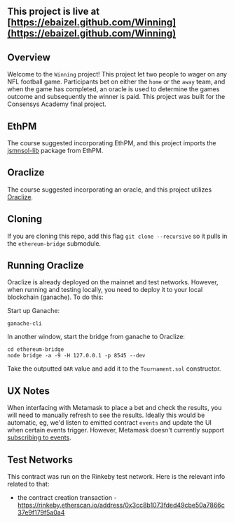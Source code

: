 ## This project is live at [https://ebaizel.github.com/Winning](https://ebaizel.github.com/Winning)

## Overview

Welcome to the `Winning` project!  This project let two people to wager on any NFL football game.  Participants bet on either the `home` or the `away` team, and when the game has completed, an oracle is used to determine the games outcome and subsequently the winner is paid.  This project was built for the Consensys Academy final project.

## EthPM
The course suggested incorporating EthPM, and this project imports the [jsmnsol-lib](https://www.ethpm.com/registry/packages/26) package from EthPM.

## Oraclize
The course suggested incorporating an oracle, and this project utilizes [Oraclize](http://www.oraclize.it/).

## Cloning
If you are cloning this repo, add this flag `git clone --recursive` so it pulls in the `ethereum-bridge` submodule.

## Running Oraclize

Oraclize is already deployed on the mainnet and test networks.  However, when running and testing locally, you need to deploy it to your local blockchain (ganache).  To do this:

Start up Ganache:
```
ganache-cli
```

In another window, start the bridge from ganache to Oraclize:
```
cd ethereum-bridge
node bridge -a -9 -H 127.0.0.1 -p 8545 --dev
```

Take the outputted `OAR` value and add it to the `Tournament.sol` constructor.

## UX Notes

When interfacing with Metamask to place a bet and check the results, you will need to manually refresh to see the results.  Ideally this would be automatic, eg, we'd listen to emitted contract `events` and update the UI when certain events trigger.  However, Metamask doesn't currently support [subscribing to events](https://github.com/MetaMask/metamask-extension/issues/2350).

## Test Networks

This contract was run on the Rinkeby test network.  Here is the relevant info related to that:

* the contract creation transaction - https://rinkeby.etherscan.io/address/0x3cc8b1073fded49cbe50a7866c37e9f179f5a0a4

